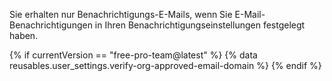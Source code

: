 Sie erhalten nur Benachrichtigungs-E-Mails, wenn Sie E-Mail-Benachrichtigungen in Ihren Benachrichtigungseinstellungen festgelegt haben.

{% if currentVersion == "free-pro-team@latest" %}
{% data reusables.user_settings.verify-org-approved-email-domain %}
{% endif %}